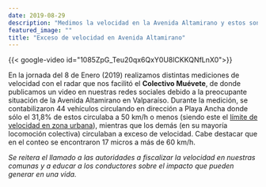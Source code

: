 ```yaml
---
date: 2019-08-29
description: "Medimos la velocidad en la Avenida Altamirano y estos son los resultados"
featured_image: ""
title: "Exceso de velocidad en Avenida Altamirano"
---
```


{{< google-video id="1085ZpG_Teu20qx6QxY0U8lCKKQNfLnX0">}}
<br>

En la jornada del 8 de Enero (2019) realizamos distintas mediciones de velocidad con el radar que nos facilitó el **Colectivo Muévete**, de donde publicamos un video en nuestras redes sociales debido a la preocupante situación de la Avenida Altamirano en Valparaíso. Durante la medición, se contabilizaron 44 vehículos circulando en dirección a Playa Ancha donde sólo el 31,8% de estos circulaba a 50 km/h o menos (siendo este el [límite de velocidad en zona urbana](/actividades/2018/60_mata)), mientras que los demás (en su mayoría locomoción colectiva) circulaban a exceso de velocidad. Cabe destacar que en el conteo se encontraron 17 micros a más de 60 km/h.


_Se reitera el llamado a las autoridades a fiscalizar la velocidad en nuestras comunas y a educar a los conductores sobre el impacto que pueden generar en una vida._